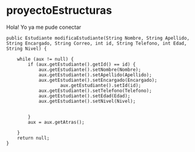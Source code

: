# proyectoEstructuras
Hola! Yo ya me pude conectar

    public Estudiante modificaEstudiante(String Nombre, String Apellido, String Encargado, String Correo, int id, String Telefono, int Edad, String Nivel) {
        
        while (aux != null) {
            if (aux.getEstudiante().getId() == id) {
                aux.getEstudiante().setNombre(Nombre);
                aux.getEstudiante().setApellido(Apellido);
                aux.getEstudiante().setEncargado(Encargado);
                        aux.getEstudiante().setId(id);
                aux.getEstudiante().setTelefono(Telefono);
                aux.getEstudiante().setEdad(Edad);
                aux.getEstudiante().setNivel(Nivel);
                
                
            }
            aux = aux.getAtras();

        }
        return null;
    }
